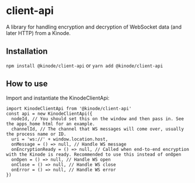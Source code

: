 # client-api

A library for handling encryption and decryption of WebSocket data (and later HTTP) from a Kinode.

## Installation

`npm install @kinode/client-api`
or
`yarn add @kinode/client-api`

## How to use

Import and instantiate the KinodeClientApi:


```
import KinodeClientApi from '@kinode/client-api'
const api = new KinodeClientApi({
  nodeId, // You should set this on the window and then pass in. See the apps_home html for an example.
  channelId, // The channel that WS messages will come over, usually the process name or ID.
  uri = 'ws://' + window.location.host,
  onMessage = () => null, // Handle WS message
  onEncryptionReady = () => null, // Called when end-to-end encryption with the Kinode is ready. Recommended to use this instead of onOpen
  onOpen = () => null, // Handle WS open
  onClose = () => null, // Handle WS close
  onError = () => null, // Handle WS error
})
```

